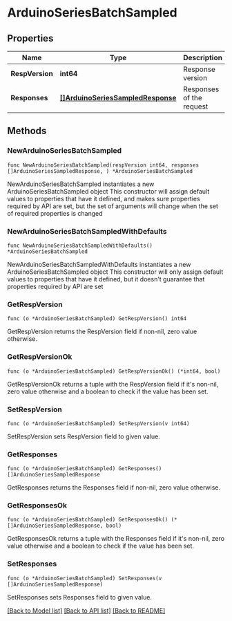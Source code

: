 # ArduinoSeriesBatchSampled

## Properties

Name | Type | Description | Notes
------------ | ------------- | ------------- | -------------
**RespVersion** | **int64** | Response version | 
**Responses** | [**[]ArduinoSeriesSampledResponse**](ArduinoSeriesSampledResponse.md) | Responses of the request | 

## Methods

### NewArduinoSeriesBatchSampled

`func NewArduinoSeriesBatchSampled(respVersion int64, responses []ArduinoSeriesSampledResponse, ) *ArduinoSeriesBatchSampled`

NewArduinoSeriesBatchSampled instantiates a new ArduinoSeriesBatchSampled object
This constructor will assign default values to properties that have it defined,
and makes sure properties required by API are set, but the set of arguments
will change when the set of required properties is changed

### NewArduinoSeriesBatchSampledWithDefaults

`func NewArduinoSeriesBatchSampledWithDefaults() *ArduinoSeriesBatchSampled`

NewArduinoSeriesBatchSampledWithDefaults instantiates a new ArduinoSeriesBatchSampled object
This constructor will only assign default values to properties that have it defined,
but it doesn't guarantee that properties required by API are set

### GetRespVersion

`func (o *ArduinoSeriesBatchSampled) GetRespVersion() int64`

GetRespVersion returns the RespVersion field if non-nil, zero value otherwise.

### GetRespVersionOk

`func (o *ArduinoSeriesBatchSampled) GetRespVersionOk() (*int64, bool)`

GetRespVersionOk returns a tuple with the RespVersion field if it's non-nil, zero value otherwise
and a boolean to check if the value has been set.

### SetRespVersion

`func (o *ArduinoSeriesBatchSampled) SetRespVersion(v int64)`

SetRespVersion sets RespVersion field to given value.


### GetResponses

`func (o *ArduinoSeriesBatchSampled) GetResponses() []ArduinoSeriesSampledResponse`

GetResponses returns the Responses field if non-nil, zero value otherwise.

### GetResponsesOk

`func (o *ArduinoSeriesBatchSampled) GetResponsesOk() (*[]ArduinoSeriesSampledResponse, bool)`

GetResponsesOk returns a tuple with the Responses field if it's non-nil, zero value otherwise
and a boolean to check if the value has been set.

### SetResponses

`func (o *ArduinoSeriesBatchSampled) SetResponses(v []ArduinoSeriesSampledResponse)`

SetResponses sets Responses field to given value.



[[Back to Model list]](../README.md#documentation-for-models) [[Back to API list]](../README.md#documentation-for-api-endpoints) [[Back to README]](../README.md)


